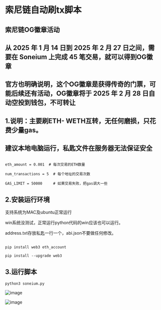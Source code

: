 # 索尼链自动刷tx脚本
## 索尼链OG徽章活动
## 从 2025 年 1 月 14 日到 2025 年 2 月 27 日之间，需要在 Soneium 上完成 45 笔交易，就可以得到OG徽章
## 官方也明确说明，这个OG徽章是获得传奇的门票，可能后续还有活动，OG徽章将于 2025 年 2 月 28 日自动空投到钱包，不可转让

## 1.说明：主要刷ETH- WETH互转，无任何磨损，只花费少量gas。
## 建议本地电脑运行，私匙文件在服务器无法保证安全

##

    eth_amount = 0.001  # 每次交易的ETH数量
    
    num_transactions = 5  # 每个地址的交易次数
    
    GAS_LIMIT = 50000     # 如果交易失败，把gas调大一些

##


## 2.安装运行环境
支持系统为MAC及ubuntu正常运行

win系统没测试，正常运行python代码的win应该也可以运行。

address.txt存放私匙一行一个，abi.json不要做任何修改。

##

    pip install web3 eth_account

    pip install --upgrade web3

##

## 3.运行脚本

    python3 soneium.py

![image](https://github.com/user-attachments/assets/62691e0a-5a88-4978-a5af-5ec06fea73eb) 

![image](https://github.com/user-attachments/assets/adfee4ec-ec84-421c-86f5-49f4b5b78959)


